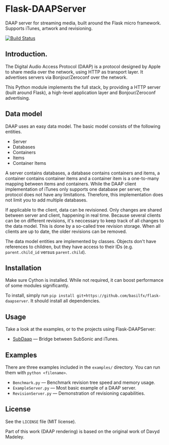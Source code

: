 # Flask-DAAPServer
DAAP server for streaming media, built around the Flask micro framework. Supports iTunes, artwork and revisioning.

[![Build Status](https://travis-ci.org/basilfx/flask-daapserver.svg?branch=master)](https://travis-ci.org/basilfx/flask-daapserver)

## Introduction.
The Digital Audio Access Protocol (DAAP) is a protocol designed by Apple to share media over the network, using HTTP as transport layer. It advertises servers via Bonjour/Zeroconf over the network.

This Python module implements the full stack, by providing a HTTP server (built around Flask), a high-level application layer and Bonjour/Zeroconf advertising.

## Data model
DAAP uses an easy data model. The basic model consists of the following entities.

* Server
* Databases
* Containers
* Items
* Container Items

A server contains databases, a database contains containers and items, a container contains container items and a container item is a one-to-many mapping between items and containers. While the DAAP client implementation of iTunes only supports one database per server, the protocol does not have any limitations. Therefore, this implementation does not limit you to add multiple databases.

If applicable to the client, data can be revisioned. Only changes are shared between server and client, happening in real time. Because several clients can be on different revisions, it's neccessary to keep track of all changes to the data model. This is done by a so-called tree revision storage. When all clients are up to date, the older revisions can be removed.

The data model entities are implemented by classes. Objects don't have references to children, but they have access to their IDs (e.g. `parent.child_id` versus `parent.child`).

## Installation
Make sure Cython is installed. While not required, it can boost performance of some modules significantly.

To install, simply run `pip install git+https://github.com/basilfx/flask-daapserver`. It should install all dependencies.

## Usage
Take a look at the examples, or to the projects using Flask-DAAPServer:

* [SubDaap](https://github.com/basilfx/SubDaap) &mdash; Bridge between SubSonic and iTunes.

## Examples
There are three examples included in the `examples/` directory. You can run them with `python <filename>`.

* `Benchmark.py` &mdash; Benchmark revision tree speed and memory usage.
* `ExampleServer.py` &mdash; Most basic example of a DAAP server.
* `RevisionServer.py` &mdash; Demonstration of revisioning capabilities.

## License
See the `LICENSE` file (MIT license).

Part of this work (DAAP rendering) is based on the original work of Davyd Madeley.